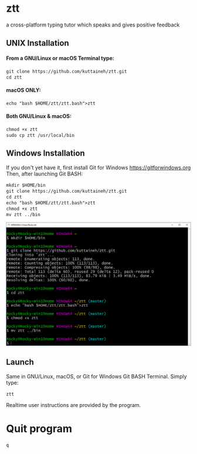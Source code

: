 # ztt
a cross-platform typing tutor which speaks and gives positive feedback

## UNIX Installation

#### From a GNU/Linux or macOS Terminal type:
```
git clone https://github.com/kuttaineh/ztt.git
cd ztt
```
#### macOS ONLY:
```
echo "bash $HOME/ztt/ztt.bash">ztt
```
#### Both GNU/Linux & macOS:
```
chmod +x ztt
sudo cp ztt /usr/local/bin
```
## Windows Installation

If you don't yet have it, first install Git for Windows https://gitforwindows.org
Then, after launching Git BASH:
```
mkdir $HOME/bin
git clone https://github.com/kuttaineh/ztt.git
cd ztt
echo "bash $HOME/ztt/ztt.bash">ztt
chmod +x ztt
mv ztt ../bin
```

![Git for Windows](gitforwindows.png)

## Launch

Same in GNU/Linux, macOS, or Git for Windows Git BASH Terminal. Simply type:
```
ztt
```
Realtime user instructions are provided by the program. 

# Quit program
```
q
```
